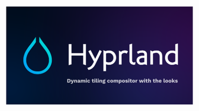 <p align="center">
  <img src="https://raw.githubusercontent.com/KillKillaV/hyprland_themes/main/pictures/hy.png" width="600" />
</p>

